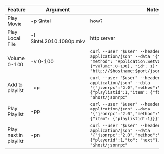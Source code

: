 
| Feature               |       Argument           |       Notes           |
| --------------------- | ------------------------ | ------------------------ |
| Play Movie            | -p Sintel                |  how?                    |
| Play Local File       | -l Sintel.2010.1080p.mkv |  http server             |
| Volume 0-100          | -v 0-100                 | `curl --user "$user" --header "Content-Type: application/json" --data '{"jsonrpc": "2.0", "method": "Application.SetVolume", "params": {"volume":0-100}, "id": 1}' "http://$hostname:$port/jsonrpc"` |
| Add to playlist       | -ap                      | `curl --user "$user" --header "Content-Type: application/json" --data '{"jsonrpc":"2.0","method":"Playlist.Add","params":{"playlistid":1,"item": {"file":"url"}},"id":1}' "$host/jsonrpc"`|
| Play Playlist         | -pp                      | `curl --user "$user" --header "Content-Type: application/json" --data '{"jsonrpc":"2.0","method":"Player.Open","params":{"item": {"playlistid":1}}}' "$host/jsonrpc"` |
| Play next in playlist | -pn                      | `curl --user "$user" --header "Content-Type: application/json" --data '{"jsonrpc":"2.0","method":"Player.GoTo","params":{"playerid":1,"to": "next"},"id":1}' "$host/jsonrpc"` |
